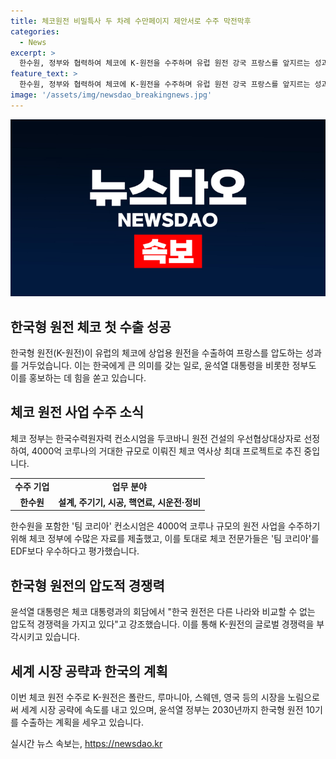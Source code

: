 ```yaml
---
title: 체코원전 비밀특사 두 차례 수만페이지 제안서로 수주 막전막후
categories:
  - News
excerpt: >
  한수원, 정부와 협력하여 체코에 K-원전을 수주하며 유럽 원전 강국 프랑스를 앞지르는 성과를 거뒀다. 체코는 4000억 코루나(24조 원) 규모의 원전 사업으로 한수원을 선정했으며, 이로 인해 K-원전은 세계 시장 공략에 속도를 내고 있음을 보여주고 있다. 또한, 이를 통해 한·미 관계가 강화되어 분쟁 가능성이 줄어들었으며, 폴란드, 루마니아, 스웨덴, 영국 등의 시장도 타깃으로 삼고 있음을 전망하고 있다.
feature_text: >
  한수원, 정부와 협력하여 체코에 K-원전을 수주하며 유럽 원전 강국 프랑스를 앞지르는 성과를 거뒀다. 체코는 4000억 코루나(24조 원) 규모의 원전 사업으로 한수원을 선정했으며, 이로 인해 K-원전은 세계 시장 공략에 속도를 내고 있음을 보여주고 있다. 또한, 이를 통해 한·미 관계가 강화되어 분쟁 가능성이 줄어들었으며, 폴란드, 루마니아, 스웨덴, 영국 등의 시장도 타깃으로 삼고 있음을 전망하고 있다.
image: '/assets/img/newsdao_breakingnews.jpg'
---
```


<p><img src="/assets/img/newsdao_breakingnews.jpg" alt="cryptoinkorea 속보" /></p>

<h2 data-ke-size="size26">한국형 원전 체코 첫 수출 성공</h2>

<p data-ke-size="size16">한국형 원전(K-원전)이 유럽의 체코에 상업용 원전을 수출하여 프랑스를 압도하는 성과를 거두었습니다. 이는 한국에게 큰 의미를 갖는 일로, 윤석열 대통령을 비롯한 정부도 이를 홍보하는 데 힘을 쏟고 있습니다.</p>

<h2 data-ke-size="size26">체코 원전 사업 수주 소식</h2>

<p data-ke-size="size16">체코 정부는 한국수력원자력 컨소시엄을 두코바니 원전 건설의 우선협상대상자로 선정하여, 4000억 코루나의 거대한 규모로 이뤄진 체코 역사상 최대 프로젝트로 추진 중입니다.</p>

<table>
  <tr>
    <td style="text-align: center; height: 17px;"><b>수주 기업</b></td>
    <td style="text-align: center; height: 17px;"><b>업무 분야</b></td>
  </tr>
  <tr>
    <td style="text-align: center; height: 17px;"><b>한수원</b></td>
    <td style="text-align: center; height: 17px;"><b>설계, 주기기, 시공, 핵연료, 시운전·정비</b></td>
  </tr>
</table>

<p data-ke-size="size16">한수원을 포함한 '팀 코리아' 컨소시엄은 4000억 코루나 규모의 원전 사업을 수주하기 위해 체코 정부에 수많은 자료를 제출했고, 이를 토대로 체코 전문가들은 '팀 코리아'를 EDF보다 우수하다고 평가했습니다.</p>

<h2 data-ke-size="size26">한국형 원전의 압도적 경쟁력</h2>

<p data-ke-size="size16">윤석열 대통령은 체코 대통령과의 회담에서 "한국 원전은 다른 나라와 비교할 수 없는 압도적 경쟁력을 가지고 있다"고 강조했습니다. 이를 통해 K-원전의 글로벌 경쟁력을 부각시키고 있습니다.</p>

<h2 data-ke-size="size26">세계 시장 공략과 한국의 계획</h2>

<p data-ke-size="size16">이번 체코 원전 수주로 K-원전은 폴란드, 루마니아, 스웨덴, 영국 등의 시장을 노림으로써 세계 시장 공략에 속도를 내고 있으며, 윤석열 정부는 2030년까지 한국형 원전 10기를 수출하는 계획을 세우고 있습니다.</p>
실시간 뉴스 속보는, <a href="https://newsdao.kr" rel="dofollow">https://newsdao.kr</a>


